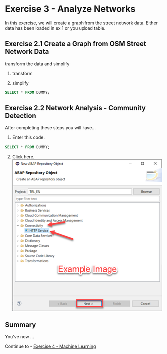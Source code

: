 # Exercise 3 - Analyze Networks

In this exercise, we will create a graph from the street network data.
Either data has been loaded in ex 1 or you upload table.

## Exercise 2.1 Create a Graph from OSM Street Network Data

transform the data and simplify

1. transform

2. simplify
```sql
SELECT * FROM DUMMY;
```



## Exercise 2.2 Network Analysis - Community Detection

After completing these steps you will have...

1.	Enter this code.
```sql
SELECT * FROM DUMMY;
```

2.	Click here.
<br>![](/exercises/ex2/images/02_02_0010.png)

## Summary

You've now ...

Continue to - [Exercise 4 - Machine Learning](../ex4/README.md)
